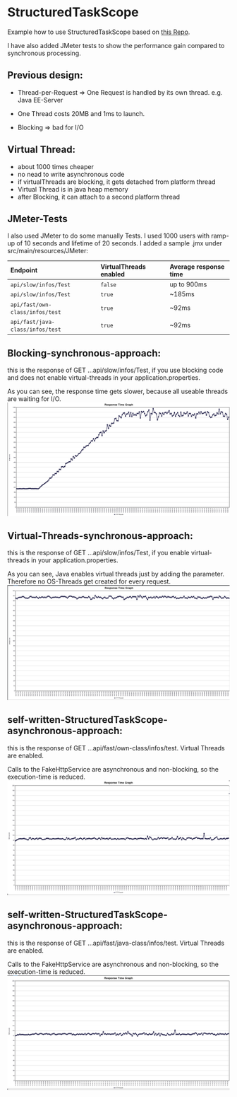 # StructuredTaskScope
Example how to use StructuredTaskScope
based on [this Repo](https://github.com/typed-rocks/structured-taskscopes/tree/main).

I have also added JMeter tests to show the performance gain compared to synchronous processing.


## Previous design: 
- Thread-per-Request => One Request is handled by its own thread. e.g. Java EE-Server

- One Thread costs 20MB and 1ms to launch. 

- Blocking => bad for I/O

## Virtual Thread: 
- about 1000 times cheaper
- no nead to write asynchronous code
- if virtualThreads are blocking, it gets detached from platform thread 
- Virtual Thread is in java heap memory
- after Blocking, it can attach to a second platform thread


## JMeter-Tests
I also used JMeter to do some manually Tests. I used 1000 users with ramp-up of 10 seconds and lifetime of 20 seconds.
I added a sample .jmx under src/main/resources/JMeter:
 
| Endpoint | VirtualThreads enabled | Average response time |
| :-------- | :------- | :------------------------- |
| `api/slow/infos/Test` | `false` |up to 900ms |
| `api/slow/infos/Test` | `true` | ~185ms |
| `api/fast/own-class/infos/test` | `true` | ~92ms | 
| `api/fast/java-class/infos/test` | `true` | ~92ms |

 
## Blocking-synchronous-approach:  
this is the response of GET ...api/slow/infos/Test, if you use blocking code and does not enable virtual-threads in your application.properties. 

As you can see, the response time gets slower, because all useable threads are waiting for I/O. 
![plot](./src/main/resources/JMeter/Blocking_Synchronous.jpg)



## Virtual-Threads-synchronous-approach:
this is the response of GET ...api/slow/infos/Test, if you enable virtual-threads in your application.properties. 

As you can see, Java enables virtual threads just by adding the parameter. Therefore no OS-Threads get created for every request. 
![plot](./src/main/resources/JMeter/VirtualThread_Synchronous.jpg)



## self-written-StructuredTaskScope-asynchronous-approach:
this is the response of GET ...api/fast/own-class/infos/test. Virtual Threads are enabled.

Calls to the FakeHttpService are asynchronous and non-blocking, so the execution-time is reduced. 
![plot](./src/main/resources/JMeter/Self-Written-StrucuturedTaskScope.jpg)



## self-written-StructuredTaskScope-asynchronous-approach:
this is the response of GET ...api/fast/java-class/infos/test. Virtual Threads are enabled.

Calls to the FakeHttpService are asynchronous and non-blocking, so the execution-time is reduced. 
![plot](./src/main/resources/JMeter/Java-StrucuturedTaskScope.jpg)

